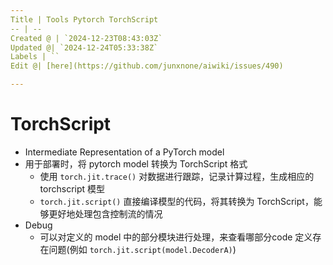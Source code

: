 ```yaml
---
Title | Tools Pytorch TorchScript
-- | --
Created @ | `2024-12-23T08:43:03Z`
Updated @| `2024-12-24T05:33:38Z`
Labels | ``
Edit @| [here](https://github.com/junxnone/aiwiki/issues/490)

---
```

# TorchScript

- Intermediate Representation of a PyTorch model
- 用于部署时，将 pytorch model 转换为 TorchScript 格式
  - 使用 `torch.jit.trace()` 对数据进行跟踪，记录计算过程，生成相应的 torchscript 模型
  - `torch.jit.script()` 直接编译模型的代码，将其转换为 TorchScript，能够更好地处理包含控制流的情况
- Debug
  - 可以对定义的 model 中的部分模块进行处理，来查看哪部分code 定义存在问题(例如 `torch.jit.script(model.DecoderA)`)

